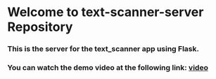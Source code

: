# Welcome to text-scanner-server Repository


### This is the server for the text_scanner app using Flask.  
### You can watch the demo video at the following link: [video](https://www.youtube.com/watch?v=jQffvvP9CaY)

